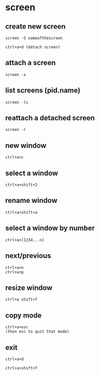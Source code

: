# screen

## create new screen

    screen -S nameofthescreen

    ctrl+a+d (detach screen)

## attach a screen

    screen -x

## list screens (pid.name)

    screen -ls

## reattach a detached screen

    screen -r

## new window

    ctrl+a+c

## select a window

    ctrl+a+shift+2

## rename window

    ctrl+a+shift+a

## select a window by number

    ctrl+a+[1234...n]

## next/previous

    ctrl+a+n
    ctrl+a+p

## resize window

    ctrl+a shift+f

## copy mode

    ctrl+a+esc
    (then esc to quit that mode)

## exit

    ctrl+a+d

    ctrl+a+shift+f

